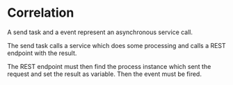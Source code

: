 # Correlation

A send task and a event represent an asynchronous service call.

The send task calls a service which does some processing and calls a REST endpoint with the result.

The REST endpoint must then find the process instance which sent the request and set the result as variable.
Then the event must be fired.